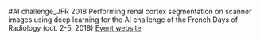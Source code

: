 #AI challenge_JFR 2018
Performing renal cortex segmentation on scanner images using deep learning for 
the AI challenge of the French Days of Radiology (oct. 2-5, 2018)
[Event website](https://jfr.radiologie.fr/programme-jfr-2018)
